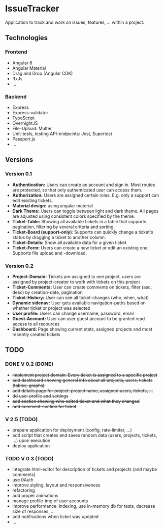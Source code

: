 # IssueTracker
Application to track and work on issues, features, ... within a project.

## Technologies
### Frontend
- Angular 8
- Angular Material
- Drag and Drop (Angular CDK)
- RxJs
- ...

### Backend
- Express
- Express-validator
- TypeScript
- OvernightJS
- File-Upload: Multer
- Unit-tests, testing API-endpoints: Jest, Supertest
- Passport.js
- ...

## Versions
### Version 0.1
- **Authentication:** Users can create an account and sign in. Most routes are protected, so that only authenticated user can access them.
- **Authorization:** Users are assigned certain roles. E.g. only a support can edit existing tickets.
- **Material design:** using angular material
- **Dark Theme:** Users can toggle between light and dark theme. All pages are adjusted using consistent colors specified by the theme.
- **Ticket-Table:** Showing all available tickets in a table that supports pagination, filtering by several criteria and sorting.
- **Ticket-Board (support-only)**: Supports can quickly change a ticket's status by dragging a ticket to another column. 
- **Ticket-Details:** Show all available data for a given ticket.
- **Ticket-Form:** Users can create a new ticket or edit an existing one. Supports file upload and -download.

### Version 0.2
- **Project-Domain:** Tickets are assigned to one project, users are assigned by project-creator to work with tickets on this project
- **Ticket-Comments:** User can create comments on tickets, filter (asc, desc) by creation-date, pagination
- **Ticket-History:** User can see all ticket-changes (who, when, what)
- **Dynamic sidenav:** User gets available navigation-paths based on whether ticket or project was selected
- **User profile:** Users can change username, password, email
- **Guest-Account:** User can user guest account to be granted read access to all recources
- **Dashboard:** Page showing current stats, assigned projects and most recently created tickets


## TODO
### DONE V 0.2 (DONE)
- <del>implement project domain: Every ticket is assigned to a specific project</del>
- <del>add dashboard showing general info about all projects, users, tickets (tables, graphs)</del>
- <del>add details page for project: project name, assigned users, tickets, ... </del>
- <del>dd user profile and settings</del>
- <del>add section showing who edited ticket and what they changed</del>
- <del>add comment-section for ticket </del>

### V 2.5 (TODO)
- prepare application for deployment (config, rate-limiter, ...)
- add script that creates and saves random data (users, projects, tickets, ...) upon execution
- deploy application

### TODO V 0.3 (TODO)
- integrate html-editor for description of tickets and projects (and maybe comments)
- use 0Auth
- improve styling, layout and responsiveness
- refactoring
- add proper animations
- manage profile-img of user accounts
- improve performance: indexing, use in-memory db for tests, decrease size of responses, ...
- add notifications when ticket was updated
- ...

